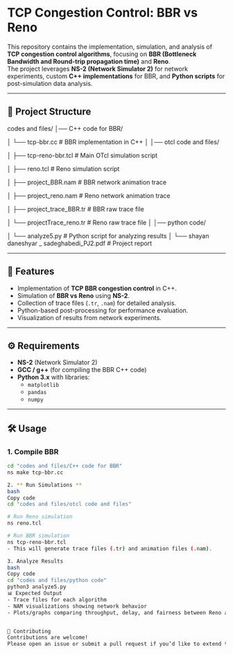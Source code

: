 # TCP Congestion Control: BBR vs Reno

This repository contains the implementation, simulation, and analysis of **TCP congestion control algorithms**, focusing on **BBR (Bottleneck Bandwidth and Round-trip propagation time)** and **Reno**.  
The project leverages **NS-2 (Network Simulator 2)** for network experiments, custom **C++ implementations** for BBR, and **Python scripts** for post-simulation data analysis.

---

## 📂 Project Structure
codes and files/
│── C++ code for BBR/

│ └── tcp-bbr.cc # BBR implementation in C++
│
│── otcl code and files/

│ ├── tcp-reno-bbr.tcl # Main OTcl simulation script

│ ├── reno.tcl # Reno simulation script

│ ├── project_BBR.nam # BBR network animation trace

│ ├── project_reno.nam # Reno network animation trace

│ ├── project_trace_BBR.tr # BBR raw trace file

│ └── projectTrace_reno.tr # Reno raw trace file
│
│── python code/

│ └── analyze5.py # Python script for analyzing results
│
└── shayan daneshyar _ sadeghabedi_PJ2.pdf # Project report

---

## 🚀 Features
- Implementation of **TCP BBR congestion control** in C++.
- Simulation of **BBR vs Reno** using **NS-2**.
- Collection of trace files (`.tr`, `.nam`) for detailed analysis.
- Python-based post-processing for performance evaluation.
- Visualization of results from network experiments.

---

## ⚙️ Requirements
- **NS-2** (Network Simulator 2)
- **GCC / g++** (for compiling the BBR C++ code)
- **Python 3.x** with libraries:
  - `matplotlib`
  - `pandas`
  - `numpy`

---

## 🛠️ Usage

### 1. Compile BBR
```bash
cd "codes and files/C++ code for BBR"
ns make tcp-bbr.cc

2. ** Run Simulations **
bash
Copy code
cd "codes and files/otcl code and files"

# Run Reno simulation
ns reno.tcl

# Run BBR simulation
ns tcp-reno-bbr.tcl
- This will generate trace files (.tr) and animation files (.nam).

3. Analyze Results
bash
Copy code
cd "codes and files/python code"
python3 analyze5.py
📊 Expected Output
- Trace files for each algorithm
- NAM visualizations showing network behavior
- Plots/graphs comparing throughput, delay, and fairness between Reno and BBR


🤝 Contributing
Contributions are welcome!
Please open an issue or submit a pull request if you’d like to extend the analysis or add new congestion control algorithms.
